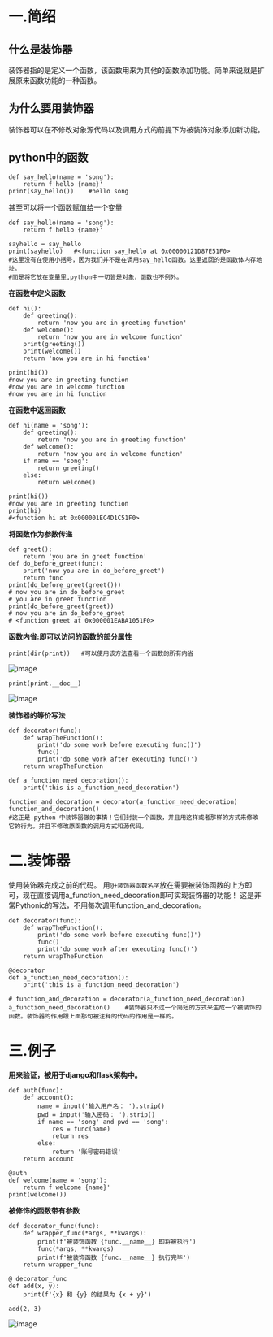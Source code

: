 # 一.简绍
## 什么是装饰器
装饰器指的是定义一个函数，该函数用来为其他的函数添加功能。简单来说就是扩展原来函数功能的一种函数。  
## 为什么要用装饰器
装饰器可以在不修改对象源代码以及调用方式的前提下为被装饰对象添加新功能。
## python中的函数
```
def say_hello(name = 'song'):
    return f'hello {name}'
print(say_hello())    #hello song
```
甚至可以将一个函数赋值给一个变量  
```
def say_hello(name = 'song'):
    return f'hello {name}'

sayhello = say_hello
print(sayhello)   #<function say_hello at 0x00000121D87E51F0>   
#这里没有在使用小括号，因为我们并不是在调用say_hello函数。这里返回的是函数体内存地址。
#而是将它放在变量里,python中一切皆是对象，函数也不例外。
```
**在函数中定义函数**
```
def hi():
    def greeting():
        return 'now you are in greeting function'
    def welcome():
        return 'now you are in welcome function'
    print(greeting())
    print(welcome())
    return 'now you are in hi function'

print(hi())
#now you are in greeting function
#now you are in welcome function
#now you are in hi function 
```
**在函数中返回函数**
```
def hi(name = 'song'):
    def greeting():
        return 'now you are in greeting function'
    def welcome():
        return 'now you are in welcome function'
    if name == 'song':
        return greeting()
    else:
        return welcome()

print(hi())
#now you are in greeting function
print(hi)
#<function hi at 0x000001EC4D1C51F0>
```
**将函数作为参数传递**
```
def greet():
    return 'you are in greet function'
def do_before_greet(func):
    print('now you are in do_before_greet')
    return func
print(do_before_greet(greet()))
# now you are in do_before_greet
# you are in greet function
print(do_before_greet(greet))
# now you are in do_before_greet
# <function greet at 0x000001EABA1051F0>
```
**函数内省:即可以访问的函数的部分属性**
```
print(dir(print))   #可以使用该方法查看一个函数的所有内省
```
![image](https://user-images.githubusercontent.com/96570699/171336414-a5fe2115-c426-4d7e-a07b-645799f3bd5a.png)

```
print(print.__doc__)
```
![image](https://user-images.githubusercontent.com/96570699/171336324-413dca62-6b22-4e04-af00-cb1b3d8eea94.png)


**装饰器的等价写法**
```
def decorator(func):
    def wrapTheFunction():
        print('do some work before executing func()')
        func()
        print('do some work after executing func()')
    return wrapTheFunction

def a_function_need_decoration():
    print('this is a_function_need_decoration')

function_and_decoration = decorator(a_function_need_decoration)
function_and_decoration()
#这正是 python 中装饰器做的事情！它们封装一个函数，并且用这样或者那样的方式来修改它的行为。并且不修改原函数的调用方式和源代码。
```

# 二.装饰器
使用装饰器完成之前的代码。
用`@+装饰器函数名字`放在需要被装饰函数的上方即可，现在直接调用a_function_need_decoration即可实现装饰器的功能！
这是非常Pythonic的写法，不用每次调用function_and_decoration。
```
def decorator(func):
    def wrapTheFunction():
        print('do some work before executing func()')
        func()
        print('do some work after executing func()')
    return wrapTheFunction

@decorator
def a_function_need_decoration():
    print('this is a_function_need_decoration')

# function_and_decoration = decorator(a_function_need_decoration)
a_function_need_decoration()    #装饰器只不过一个简短的方式来生成一个被装饰的函数。装饰器的作用跟上面那句被注释的代码的作用是一样的。
```

# 三.例子
**用来验证，被用于django和flask架构中。**
```
def auth(func):
    def account():
        name = input('输入用户名： ').strip()
        pwd = input('输入密码： ').strip()
        if name == 'song' and pwd == 'song':
            res = func(name)
            return res
        else:
            return '账号密码错误'
    return account

@auth
def welcome(name = 'song'):
    return f'welcome {name}'
print(welcome())
```
**被修饰的函数带有参数**
```
def decorator_func(func):
    def wrapper_func(*args, **kwargs):
        print(f'被装饰函数 {func.__name__} 即将被执行')
        func(*args, **kwargs)
        print(f'被装饰函数 {func.__name__} 执行完毕')
    return wrapper_func

@ decorator_func
def add(x, y):
    print(f'{x} 和 {y} 的结果为 {x + y}')

add(2, 3)
```
![image](https://user-images.githubusercontent.com/96570699/171347505-7d71b034-c4c2-4735-b244-36c57199a080.png)
